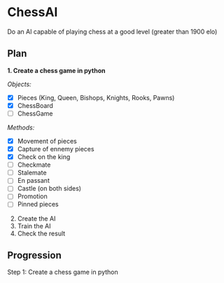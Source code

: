 # ChessAI
Do an AI capable of playing chess at a good level (greater than 1900 elo)

## Plan
**1. Create a chess game in python**  

*Objects:*  
- [x] Pieces (King, Queen, Bishops, Knights, Rooks, Pawns)
- [x] ChessBoard
- [ ] ChessGame  

*Methods:*  
- [x] Movement of pieces
- [x] Capture of ennemy pieces
- [x] Check on the king
- [ ] Checkmate
- [ ] Stalemate
- [ ] En passant
- [ ] Castle (on both sides)
- [ ] Promotion
- [ ] Pinned pieces

2. Create the AI
3. Train the AI
4. Check the result

## Progression 
Step 1: Create a chess game in python
